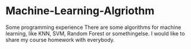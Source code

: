 # Machine-Learning-Algriothm
Some programming experience
There are some algorithms for machine learning, like KNN, SVM, Random Forest or somethingelse.
I would like to share my course homework with everybody. 

